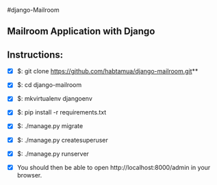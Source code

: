 #django-Mailroom
## Mailroom Application with Django

## Instructions:

- [x] $: git clone https://github.com/habtamua/django-mailroom.git**
- [x] $: cd django-mailroom
- [x] $: mkvirtualenv djangoenv
- [x] $: pip install -r requirements.txt
- [x] $: ./manage.py migrate
- [x] $: ./manage.py createsuperuser
- [x] $: ./manage.py runserver

- [x] You should then be able to open http://localhost:8000/admin in your browser.
